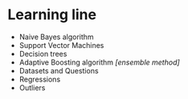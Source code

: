 # Learning line

- Naive Bayes algorithm
- Support Vector Machines
- Decision trees
- Adaptive Boosting algorithm _[ensemble method]_
- Datasets and Questions
- Regressions
- Outliers
